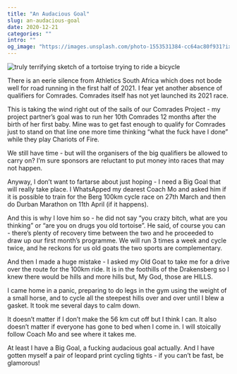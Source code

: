 ```yaml
---
title: "An Audacious Goal"
slug: an-audacious-goal
date: 2020-12-21
categories: ""
intro: ""
og_image: "https://images.unsplash.com/photo-1553531384-cc64ac80f931?ixid=MXwxMTY5NDl8MXwxfHNlYXJjaHwxfHxtb3VudGFpbnxlbnwwfHx8&ixlib=rb-1.2.1&w=1200&h=630&fit=crop"
---
```


<img src="https://res.cloudinary.com/dy6grlu8z/image/upload/v1608511173/h8tojovnb6icj4rmclp6.jpg" alt="truly terrifying sketch of a tortoise trying to ride a bicycle" />

There is an eerie silence from Athletics South Africa which does not bode well for road running in the first half of 2021. I fear yet another absence of qualifiers for Comrades. Comrades itself has not yet launched its 2021 race.

This is taking the wind right out of the sails of our Comrades Project - my project partner’s goal was to run her 10th Comrades 12 months after the birth of her first baby. Mine was to get fast enough to qualify for Comrades just to stand on that line one more time thinking “what the fuck have I done” while they play Chariots of Fire.

We still have time - but will the organisers of the big qualifiers be allowed to carry on? I’m sure sponsors are reluctant to put money into races that may not happen.

Anyway, I don’t want to fartarse about just hoping - I need a Big Goal that will really take place. I WhatsApped my dearest Coach Mo and asked him if it is possible to train for the Berg 100km cycle race on 27th March and then do Durban Marathon on 11th April (if it happens).

And this is why I love him so - he did not say “you crazy bitch, what are you thinking” or “are you on drugs you old tortoise”. He said, of course you can - there’s plenty of recovery time between the two and he proceeded to draw up our first month’s programme. We will run 3 times a week and cycle twice, and he reckons for us old goats the two sports are complementary.

And then I made a huge mistake - I asked my Old Goat to take me for a drive over the route for the 100km ride. It is in the foothills of the Drakensberg so I knew there would be hills and more hills but, My God, those are HILLS.

I came home in a panic, preparing to do legs in the gym using the weight of a small horse, and to cycle all the steepest hills over and over until I blew a gasket. It took me several days to calm down.

It doesn’t matter if I don’t make the 56 km cut off but I think I can. It also doesn’t matter if everyone has gone to bed when I come in. I will stoically follow Coach Mo and see where it takes me.

At least I have a Big Goal, a fucking audacious goal actually. And I have gotten myself a pair of leopard print cycling tights - if you can’t be fast, be glamorous!
